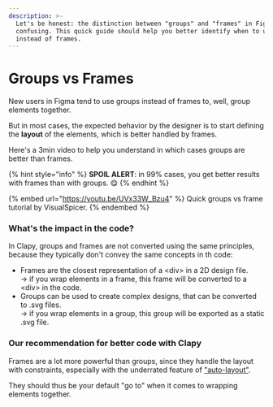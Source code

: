 ```yaml
---
description: >-
  Let's be honest: the distinction between "groups" and "frames" in Figma can be
  confusing. This quick guide should help you better identify when to use groups
  instead of frames.
---
```


# Groups vs Frames

New users in Figma tend to use groups instead of frames to, well, group elements together.&#x20;

But in most cases, the expected behavior by the designer is to start defining the **layout** of the elements, which is better handled by frames.



Here's a 3min video to help you understand in which cases groups are better than frames.

{% hint style="info" %}
**SPOIL ALERT**: in 99% cases, you get better results with frames than with groups. 😋&#x20;
{% endhint %}

{% embed url="https://youtu.be/UVx33W_Bzu4" %}
Quick groups vs frame tutorial by VisualSpicer.
{% endembed %}



### What's the impact in the code?

In Clapy, groups and frames are not converted using the same principles, because they typically don't convey the same concepts in th code:

* Frames are the closest representation of a \<div> in a 2D design file.\
  \-> if you wrap elements in a frame, this frame will be converted to a \<div> in the code.
* Groups can be used to create complex designs, that can be converted to .svg files.\
  \-> if you wrap elements in a group, this group will be exported as a static .svg file.



### Our recommendation for better code with Clapy

Frames are a lot more powerful than groups, since they handle the layout with constraints, especially with the underrated feature of ["auto-layout"](add-auto-layout-in-frames.md).&#x20;

They should thus be your default "go to" when it comes to wrapping elements together.

